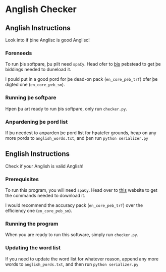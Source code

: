 # Anglish Checker
## Anglish Instructions
Look into if þine Anglisc is good Anglisc!

### Foreneeds
To run þis softƿare, þu ƿilt need `spaCy`. Head ofer to
[þis](https://spacy.io/usage) ƿebstead to get þe biddings needed to duneload it.

I ƿould put in a good ƿord for þe dead-on pack (`en_core_ƿeb_trf`) ofer þe digted
one (`en_core_ƿeb_sm`).

### Running þe softƿare
Hƿen þu art ready to run þis softƿare, only run `checker.py`.

### Anƿardening þe ƿord list
If þu needest to anƿarden þe ƿord list for hƿatefer grounds, heap on any more ƿords to `anglish_words.txt`, and þen run `python serializer.py`

## English Instructions
Check if your Anglish is valid Anglish!

### Prerequisites
To run this program, you will need `spaCy`. Head over to
[this](https://spacy.io/usage) website to get the commands needed to download it.

I would recommend the accuracy pack (`en_core_ƿeb_trf`) over the efficiency
one (`en_core_ƿeb_sm`).

### Running the program
When you are ready to run this software, simply run `checker.py`.

### Updating the word list
If you need to update the word list for whatever reason, append any more words to `anglish_ƿords.txt`, and then run `python serializer.py`
